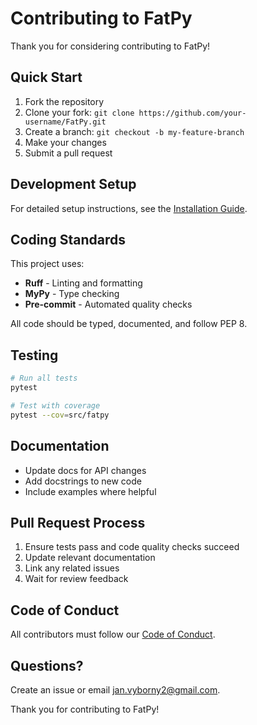 # Contributing to FatPy

Thank you for considering contributing to FatPy!

## Quick Start

1. Fork the repository
2. Clone your fork: `git clone https://github.com/your-username/FatPy.git`
3. Create a branch: `git checkout -b my-feature-branch`
4. Make your changes
5. Submit a pull request

## Development Setup

For detailed setup instructions, see the [Installation Guide](docs/INSTALL.md).

## Coding Standards

This project uses:

- **Ruff** - Linting and formatting
- **MyPy** - Type checking
- **Pre-commit** - Automated quality checks

All code should be typed, documented, and follow PEP 8.

## Testing

```sh
# Run all tests
pytest

# Test with coverage
pytest --cov=src/fatpy
```

## Documentation

- Update docs for API changes
- Add docstrings to new code
- Include examples where helpful

## Pull Request Process

1. Ensure tests pass and code quality checks succeed
2. Update relevant documentation
3. Link any related issues
4. Wait for review feedback

## Code of Conduct

All contributors must follow our [Code of Conduct](CODE_OF_CONDUCT.md).

## Questions?

Create an issue or email jan.vyborny2@gmail.com.

Thank you for contributing to FatPy!
